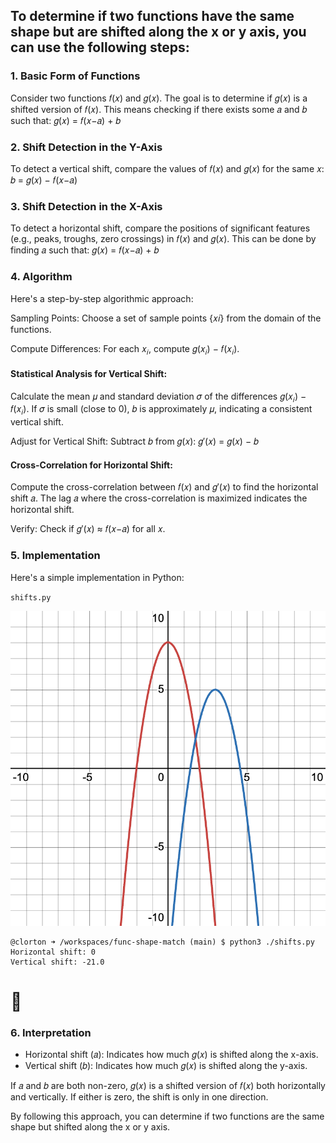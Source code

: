 ## To determine if two functions have the same shape but are shifted along the x or y axis, you can use the following steps:

### 1. Basic Form of Functions

Consider two functions 𝑓(𝑥) and 𝑔(𝑥). The goal is to determine if 𝑔(𝑥) is a shifted version of 𝑓(𝑥). This means checking if there exists some 𝑎 and 𝑏 such that: 𝑔(𝑥) = 𝑓(𝑥−𝑎) + 𝑏

### 2. Shift Detection in the Y-Axis

To detect a vertical shift, compare the values of 𝑓(𝑥) and 𝑔(𝑥) for the same 𝑥: 𝑏 = 𝑔(𝑥) − 𝑓(𝑥−𝑎)

### 3. Shift Detection in the X-Axis

To detect a horizontal shift, compare the positions of significant features (e.g., peaks, troughs, zero crossings) in 𝑓(𝑥) and 𝑔(𝑥). This can be done by finding 𝑎 such that: 𝑔(𝑥) = 𝑓(𝑥−𝑎) + 𝑏

### 4. Algorithm

Here's a step-by-step algorithmic approach:

Sampling Points: Choose a set of sample points {𝑥𝑖} from the domain of the functions.

Compute Differences: For each 𝑥<sub>𝑖</sub>, compute 𝑔(𝑥<sub>𝑖</sub>) − 𝑓(𝑥<sub>𝑖</sub>).

#### Statistical Analysis for Vertical Shift:

Calculate the mean 𝜇 and standard deviation 𝜎 of the differences 𝑔(𝑥<sub>𝑖</sub>) − 𝑓(𝑥<sub>𝑖</sub>). If 𝜎 is small (close to 0), 𝑏 is approximately 𝜇, indicating a consistent vertical shift.

Adjust for Vertical Shift: Subtract 𝑏 from 𝑔(𝑥): 𝑔′(𝑥) = 𝑔(𝑥) − 𝑏

#### Cross-Correlation for Horizontal Shift:

Compute the cross-correlation between 𝑓(𝑥) and 𝑔′(𝑥) to find the horizontal shift 𝑎. The lag 𝑎 where the cross-correlation is maximized indicates the horizontal shift.

Verify: Check if 𝑔′(𝑥) ≈ 𝑓(𝑥−𝑎) for all 𝑥.

### 5. Implementation

Here's a simple implementation in Python:

`shifts.py`

![$-2x^{2}+\ 8$ and $-2\left(x-3\right)^{2}\ +\ 5$](./desmos-graph.png)

```text
@clorton ➜ /workspaces/func-shape-match (main) $ python3 ./shifts.py
Horizontal shift: 0
Vertical shift: -21.0
```

# 🧐

### 6. Interpretation

- Horizontal shift (𝑎): Indicates how much 𝑔(𝑥) is shifted along the x-axis.
- Vertical shift (𝑏): Indicates how much 𝑔(𝑥) is shifted along the y-axis.

If 𝑎 and 𝑏 are both non-zero, 𝑔(𝑥) is a shifted version of 𝑓(𝑥) both horizontally and vertically. If either is zero, the shift is only in one direction.

By following this approach, you can determine if two functions are the same shape but shifted along the x or y axis.
